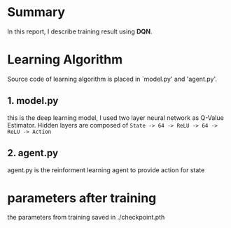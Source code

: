 # Summary
In this report, I describe training result using **DQN**.

# Learning Algorithm
Source code of learning algorithm is placed in `model.py' and 'agent.py'.

## 1. model.py
this is the deep learning model, I used two layer neural network as Q-Value Estimator.
Hidden layers are composed of ``State -> 64 -> ReLU -> 64 -> ReLU -> Action``

## 2. agent.py
agent.py is the reinforment learning agent to provide action for state



# parameters after training
the parameters from training saved in ./checkpoint.pth
